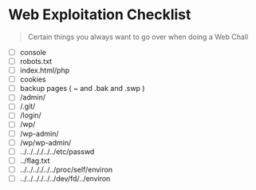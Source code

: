 # Web Exploitation Checklist
> Certain things you always want to go over when doing a Web Chall
- [ ] console
- [ ] robots.txt
- [ ] index.html/php
- [ ] cookies
- [ ] backup pages ( ~ and .bak and .swp )
- [ ] /admin/
- [ ] /.git/
- [ ] /login/
- [ ] /wp/
- [ ] /wp-admin/
- [ ] /wp/wp-admin/
- [ ] ../../.././../../etc/passwd
- [ ] ../flag.txt
- [ ] ../../.././../../proc/self/environ
- [ ] ../../.././../../dev/fd/../environ
